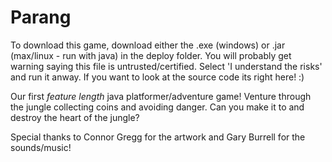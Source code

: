 # Parang

To download this game, download either the .exe (windows) or .jar (max/linux - run with java) in the deploy folder. You will probably get warning saying this file is untrusted/certified. Select 'I understand the risks' and run it anway. If you want to look at the source code its right here! :)

Our first *feature length* java platformer/adventure game! 
Venture through the jungle collecting coins and avoiding danger. 
Can you make it to and destroy the heart of the jungle?

Special thanks to Connor Gregg for the artwork and Gary Burrell for the sounds/music!


